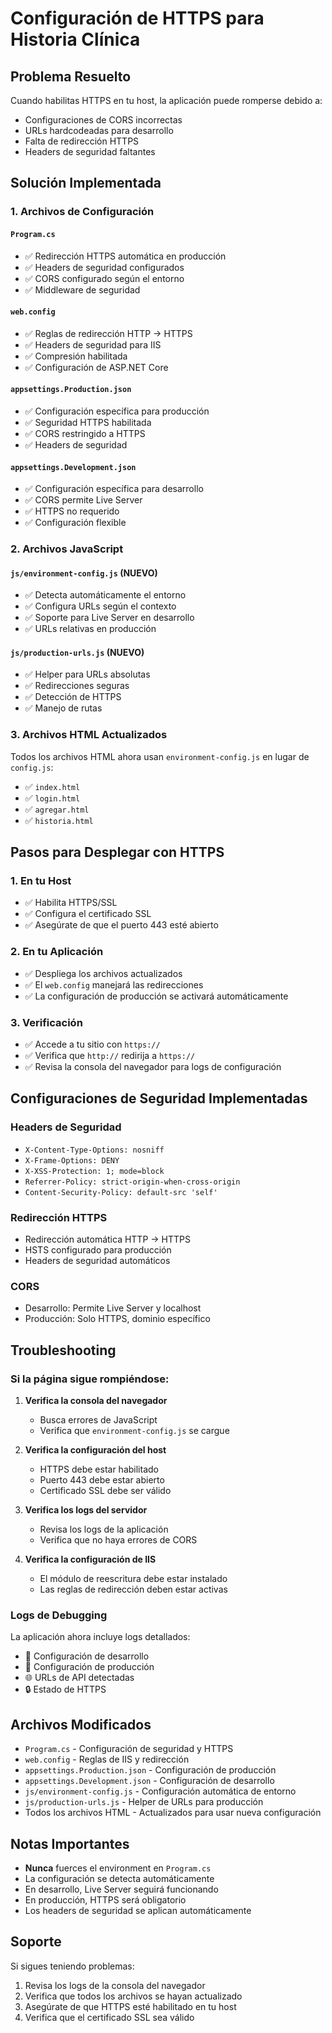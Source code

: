 # Configuración de HTTPS para Historia Clínica

## Problema Resuelto

Cuando habilitas HTTPS en tu host, la aplicación puede romperse debido a:
- Configuraciones de CORS incorrectas
- URLs hardcodeadas para desarrollo
- Falta de redirección HTTPS
- Headers de seguridad faltantes

## Solución Implementada

### 1. Archivos de Configuración

#### `Program.cs`
- ✅ Redirección HTTPS automática en producción
- ✅ Headers de seguridad configurados
- ✅ CORS configurado según el entorno
- ✅ Middleware de seguridad

#### `web.config`
- ✅ Reglas de redirección HTTP → HTTPS
- ✅ Headers de seguridad para IIS
- ✅ Compresión habilitada
- ✅ Configuración de ASP.NET Core

#### `appsettings.Production.json`
- ✅ Configuración específica para producción
- ✅ Seguridad HTTPS habilitada
- ✅ CORS restringido a HTTPS
- ✅ Headers de seguridad

#### `appsettings.Development.json`
- ✅ Configuración específica para desarrollo
- ✅ CORS permite Live Server
- ✅ HTTPS no requerido
- ✅ Configuración flexible

### 2. Archivos JavaScript

#### `js/environment-config.js` (NUEVO)
- ✅ Detecta automáticamente el entorno
- ✅ Configura URLs según el contexto
- ✅ Soporte para Live Server en desarrollo
- ✅ URLs relativas en producción

#### `js/production-urls.js` (NUEVO)
- ✅ Helper para URLs absolutas
- ✅ Redirecciones seguras
- ✅ Detección de HTTPS
- ✅ Manejo de rutas

### 3. Archivos HTML Actualizados

Todos los archivos HTML ahora usan `environment-config.js` en lugar de `config.js`:
- ✅ `index.html`
- ✅ `login.html`
- ✅ `agregar.html`
- ✅ `historia.html`

## Pasos para Desplegar con HTTPS

### 1. En tu Host
- ✅ Habilita HTTPS/SSL
- ✅ Configura el certificado SSL
- ✅ Asegúrate de que el puerto 443 esté abierto

### 2. En tu Aplicación
- ✅ Despliega los archivos actualizados
- ✅ El `web.config` manejará las redirecciones
- ✅ La configuración de producción se activará automáticamente

### 3. Verificación
- ✅ Accede a tu sitio con `https://`
- ✅ Verifica que `http://` redirija a `https://`
- ✅ Revisa la consola del navegador para logs de configuración

## Configuraciones de Seguridad Implementadas

### Headers de Seguridad
- `X-Content-Type-Options: nosniff`
- `X-Frame-Options: DENY`
- `X-XSS-Protection: 1; mode=block`
- `Referrer-Policy: strict-origin-when-cross-origin`
- `Content-Security-Policy: default-src 'self'`

### Redirección HTTPS
- Redirección automática HTTP → HTTPS
- HSTS configurado para producción
- Headers de seguridad automáticos

### CORS
- Desarrollo: Permite Live Server y localhost
- Producción: Solo HTTPS, dominio específico

## Troubleshooting

### Si la página sigue rompiéndose:

1. **Verifica la consola del navegador**
   - Busca errores de JavaScript
   - Verifica que `environment-config.js` se cargue

2. **Verifica la configuración del host**
   - HTTPS debe estar habilitado
   - Puerto 443 debe estar abierto
   - Certificado SSL debe ser válido

3. **Verifica los logs del servidor**
   - Revisa los logs de la aplicación
   - Verifica que no haya errores de CORS

4. **Verifica la configuración de IIS**
   - El módulo de reescritura debe estar instalado
   - Las reglas de redirección deben estar activas

### Logs de Debugging

La aplicación ahora incluye logs detallados:
- 🔧 Configuración de desarrollo
- 🚀 Configuración de producción
- 🌐 URLs de API detectadas
- 🔒 Estado de HTTPS

## Archivos Modificados

- `Program.cs` - Configuración de seguridad y HTTPS
- `web.config` - Reglas de IIS y redirección
- `appsettings.Production.json` - Configuración de producción
- `appsettings.Development.json` - Configuración de desarrollo
- `js/environment-config.js` - Configuración automática de entorno
- `js/production-urls.js` - Helper de URLs para producción
- Todos los archivos HTML - Actualizados para usar nueva configuración

## Notas Importantes

- **Nunca** fuerces el environment en `Program.cs`
- La configuración se detecta automáticamente
- En desarrollo, Live Server seguirá funcionando
- En producción, HTTPS será obligatorio
- Los headers de seguridad se aplican automáticamente

## Soporte

Si sigues teniendo problemas:
1. Revisa los logs de la consola del navegador
2. Verifica que todos los archivos se hayan actualizado
3. Asegúrate de que HTTPS esté habilitado en tu host
4. Verifica que el certificado SSL sea válido



















